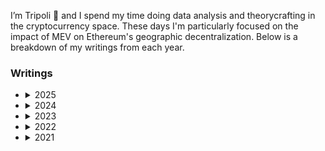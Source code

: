 I’m Tripoli 👋 and I spend my time doing data analysis and theorycrafting in the cryptocurrency space. These days I'm particularly focused on the impact of MEV on Ethereum's geographic decentralization. Below is a breakdown of my writings from each year.

### Writings 

<ul>
  
  <li>
    <details>
      <summary>2025</summary>
      <ul>
        <li><a href="https://x.com/Data_Always/status/1887574765038411791">Local block building and gas limit increases</a></li>
      </ul>
    </details>
  </li>
  <li>
    <details>
      <summary>2024</summary>
      <ul>
        <li><a href="https://collective.flashbots.net/t/the-role-of-relays-in-reorgs/4247/1">The Role of Relays in Reorgs</a></li>
        <li><a href="https://ethresear.ch/t/understanding-minimum-blob-base-fees/20489">Understanding Minimum Blob Base Fees: Analysis of EIP-7762</a></li>
        <li><a href="https://hackmd.io/@dataalways/censorship-resistance-today">Supplementing Censorship Resistance Today</a></li>
        <li><a href="https://hackmd.io/@dataalways/resilience">The Silhouette of Resilience</a></li>
        <li><a href="https://hackmd.io/@dataalways/latency-is-money">Latency is Money: Timing Games /acc</a></li>
        <li><a href="https://hackmd.io/@dataalways/HkUH7hZ26">Distortion of MEV Auctions by Withdrawals</a></li>
      </ul>
    </details>
  </li>
  <li>
    <details>
      <summary>2023</summary>
      <ul>
        <li><a href="https://dataalways.substack.com/p/the-year-in-blockspace-demand-2023">The Year in Blockspace Demand (2023)</a></li>
        <li><a href="https://dataalways.mirror.xyz/-m0-bp3aZpcqa15_QbMX3MD1v9xg7VCcfGtZBR7I9Bg">Timing Games - MEV CC 7</a></li>
        <li><a href="https://ethresear.ch/t/the-influence-of-cefi-defi-arbitrage-on-mev-boost-auction-bid-profiles/17258">The Influence of CeFi-DeFi Arbitrage on MEV-Boost Auction Bid Profiles</a></li>
        <li><a href="https://dataalways.substack.com/p/rules-and-strategies-of-a-protocol">Rules and strategies of a protocol</a></li>
        <li><a href="https://dataalways.substack.com/p/friendtech-speculation">Is it insane to speculate on Friend.Tech keys?</a></li>
        <li><a href="https://dataalways.mirror.xyz/h0ro-UxIzQpesctpnO4i0TEJQ5nayNdMMUHEAf7to2Y">Explaining the Friend.Tech experience with Pokémon Blue</a></li>
        <li><a href="https://dataalways.substack.com/p/addendum-endgame-perils-of-restaking">Addendum: Endgame Perils of Restaking</a></li>
        <li><a href="https://dataalways.mirror.xyz/ux4tGG82fgB8hE6SWXGk6nRFdQWa55lsNiK0ayXanik">User Generated Content Data Platforms</a></li>
        <li><a href="https://dataalways.substack.com/p/endgame-perils-of-restaking">Endgame Perils of Restaking</a></li>
        <li><a href="https://dataalways.mirror.xyz/jrbEtfn76a-s_4LMZwoYWZqQUqp6j1VRRP1U_SKO9rs">Dichotomous Volatility</a></li>
        <li><a href="https://dataalways.substack.com/p/the-impact-of-inscriptions-on-bitcoins">The impact of inscriptions on Bitcoin's fee market</a></li>
        <li><a href="https://dataalways.substack.com/p/partial-withdrawals-after-the-shanghai">Partial withdrawals after the Shanghai fork</a></li>
        <li><a href="https://dataalways.mirror.xyz/ql-UNhjNZ6M70g4KvDDVUvBZJDA6yMwwvYBFR8XN7Es">The Economics of a Witness Stuffing Chain Stall Attack</a></li>
        <li><a href="https://dataalways.substack.com/p/blockspace-competition-and-inclusion">Blockspace Competition and Inclusion Times</a></li>
      </ul>
    </details>
  </li>
  <li>
    <details>
      <summary>2022</summary>
      <ul>
        <li><a href="https://dataalways.substack.com/p/the-year-in-blockspace-demand">The Year in Blockspace Demand (2022)</a></li>
        <li><a href="https://dataalways.mirror.xyz/Fc6aEzsjfgK-WApedCfBw3eDXlirhlsqQy7nv7LRvM4">A wish list for crypto in 2023</a></li>
        <li><a href="https://dataalways.mirror.xyz/ThGtnt7ElO4sUXSmeNwtOVm4nYNtwczPPNXQluuccHs">Reflecting on flows models</a></li>
        <li><a href="https://dataalways.substack.com/p/the-merge-and-cryptos-electricity">The Merge and crypto's electricity consumption</a></li>
        <li><a href="https://compassmining.io/education/location-didnt-matter-for-bitcoin-miners-until-it-did/">Location didn’t matter for Bitcoin miners, until it did</a></li>
        <li><a href="https://dataalways.substack.com/p/staking-yield-and-ratios">Staking yield and ratios</a></li>
        <li><a href="https://dataalways.substack.com/p/charting-ethereum-into-the-merge">Charting Ethereum into The Merge</a></li>
        <li><a href="https://coinmetrics.substack.com/p/state-of-the-network-issue-169">Coin Metrics' State of the Network: Issue 169</a></li>
        <li><a href="https://dataalways.substack.com/p/bitcoin-security-endgame">The bitcoin security model endgame</a></li>
        <li><a href="https://dataalways.substack.com/p/bitcoin-transaction-fees">The state of bitcoin transaction fees</a></li>
        <li><a href="https://dataalways.substack.com/p/manipulating-the-velocity-of-money">Manipulating the velocity of money in proof-of-stake</a></li>
        <li><a href="https://dataalways.substack.com/p/decoding-cryptoasset-network-effects">Decoding cryptoasset network effects</a></li>
        <li><a href="https://dataalways.substack.com/p/how-is-the-options-market-pricing">How is the options market pricing The Merge</a></li>
        <li><a href="https://dataalways.substack.com/p/ethereum-validator-withdrawals">Ethereum validator withdrawals</a></li>
        <li><a href="https://dataalways.substack.com/p/accumulation-trend-scores">Trading accumulation trend scores</a></li>
        <li><a href="https://dataalways.substack.com/p/macro-via-altcoins">Macro trend analysis via altcoin correlations.</a></li>
        <li><a href="https://compassmining.io/education/effects-of-revenue-per-hash/">The base effects of revenue per hash</a></li>
        <li><a href="https://dataalways.substack.com/p/pos-cantillon-effect">Proof-of-stake and the Cantillon effect</a></li>
        <li><a href="https://compassmining.io/education/bitcoin-mining-stocks-portfolio/">Positioning Bitcoin mining stocks in a portfolio</a></li>
        <li><a href="https://dataalways.substack.com/p/network-effects-ethereum">Network effects: ethereum</a></li>
        <li><a href="https://dataalways.substack.com/p/network-effects-bitcoin">Network effects: bitcoin</a></li>
      </ul>
    </details>
  </li>
  <li>
    <details>
      <summary>2021</summary>
      <ul>
        <li><a href="https://dataalways.substack.com/p/is-bitcoin-long-volatility">Is Bitcoin Long-Volatility?</a></li>
        <li><a href="https://dataalways.substack.com/p/a-flows-based-ethereum-price-model">A Flows-Based Ethereum Price Model</a></li>
        <li><a href="https://dataalways.substack.com/p/flows-analysis-of-bitcoin-price-history">Flows Analysis of Bitcoin Price History</a></li>
        <li><a href="https://dataalways.substack.com/p/the-supply-stability-of-eip-1559">The Supply Stability of EIP-1559</a></li>
        <li><a href="https://dataalways.substack.com/p/cryptocurrency-portfolio-optimization">Cryptocurrency Portfolio Optimization</a></li>
        <li><a href="https://dataalways.substack.com/p/trading-bitcoin-exchange-flows-during">Trading bitcoin exchange flows during a bull run</a></li>
        <li><a href="https://dataalways.substack.com/p/the-bitcoin-fear-and-greed-index">The Bitcoin Fear & Greed Index</a></li>
        <a href="https://dataalways.substack.com/p/below-the-surface-of-eip-1559">Below the surface of EIP-1559</a></li>
<li><a href="https://dataalways.substack.com/p/exchange-balances-flows">Exchange Balances / Flows</a></li>
<li><a href="https://dataalways.substack.com/p/ethereum-on-chain-state-of-the-mining">State of the (Ethereum mining) union</a></li>
<li><a href="https://dataalways.substack.com/p/ethereum-on-chain-eip-1559">EIP-1559</a></li>
</ul>
</details>

</li> </ul> 

